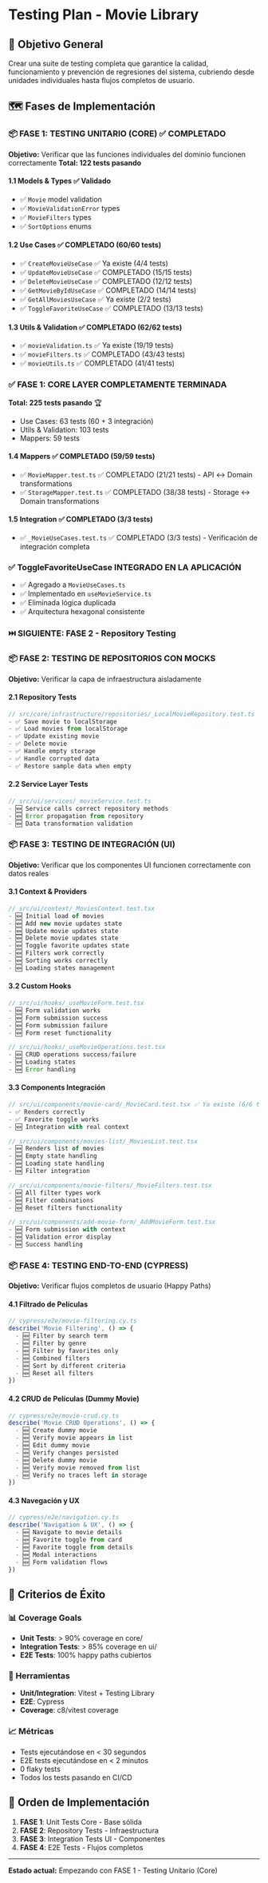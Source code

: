 # Testing Plan - Movie Library

## 🎯 Objetivo General
Crear una suite de testing completa que garantice la calidad, funcionamiento y prevención de regresiones del sistema, cubriendo desde unidades individuales hasta flujos completos de usuario.

## 🗺️ Fases de Implementación

### 📦 FASE 1: TESTING UNITARIO (CORE) ✅ COMPLETADO
**Objetivo:** Verificar que las funciones individuales del dominio funcionen correctamente
**Total: 122 tests pasando**

#### 1.1 Models & Types ✅ Validado
- ✅ `Movie` model validation 
- ✅ `MovieValidationError` types
- ✅ `MovieFilters` types
- ✅ `SortOptions` enums

#### 1.2 Use Cases ✅ COMPLETADO (60/60 tests)
- ✅ `CreateMovieUseCase` ✅ Ya existe (4/4 tests)
- ✅ `UpdateMovieUseCase` ✅ COMPLETADO (15/15 tests)
- ✅ `DeleteMovieUseCase` ✅ COMPLETADO (12/12 tests)
- ✅ `GetMovieByIdUseCase` ✅ COMPLETADO (14/14 tests)
- ✅ `GetAllMoviesUseCase` ✅ Ya existe (2/2 tests)
- ✅ `ToggleFavoriteUseCase` ✅ COMPLETADO (13/13 tests)

#### 1.3 Utils & Validation ✅ COMPLETADO (62/62 tests)
- ✅ `movieValidation.ts` ✅ Ya existe (19/19 tests)
- ✅ `movieFilters.ts` ✅ COMPLETADO (43/43 tests)
- ✅ `movieUtils.ts` ✅ COMPLETADO (41/41 tests)

### ✅ FASE 1: CORE LAYER COMPLETAMENTE TERMINADA
**Total: 225 tests pasando** 🏆
- Use Cases: 63 tests (60 + 3 integración)
- Utils & Validation: 103 tests  
- Mappers: 59 tests

#### 1.4 Mappers ✅ COMPLETADO (59/59 tests)
- ✅ `MovieMapper.test.ts` ✅ COMPLETADO (21/21 tests) - API ↔ Domain transformations
- ✅ `StorageMapper.test.ts` ✅ COMPLETADO (38/38 tests) - Storage ↔ Domain transformations

#### 1.5 Integration ✅ COMPLETADO (3/3 tests)
- ✅ `_MovieUseCases.test.ts` ✅ COMPLETADO (3/3 tests) - Verificación de integración completa

### ✅ ToggleFavoriteUseCase INTEGRADO EN LA APLICACIÓN
- ✅ Agregado a `MovieUseCases.ts`
- ✅ Implementado en `useMovieService.ts`
- ✅ Eliminada lógica duplicada
- ✅ Arquitectura hexagonal consistente

### ⏭️ SIGUIENTE: FASE 2 - Repository Testing

### 📦 FASE 2: TESTING DE REPOSITORIOS CON MOCKS
**Objetivo:** Verificar la capa de infraestructura aisladamente

#### 2.1 Repository Tests
```typescript
// src/core/infrastructure/repositories/_LocalMovieRepository.test.ts
- ✅ Save movie to localStorage
- ✅ Load movies from localStorage
- ✅ Update existing movie
- ✅ Delete movie
- ✅ Handle empty storage
- ✅ Handle corrupted data
- ✅ Restore sample data when empty
```

#### 2.2 Service Layer Tests
```typescript
// src/ui/services/_movieService.test.ts
- 🆕 Service calls correct repository methods
- 🆕 Error propagation from repository
- 🆕 Data transformation validation
```

### 📦 FASE 3: TESTING DE INTEGRACIÓN (UI)
**Objetivo:** Verificar que los componentes UI funcionen correctamente con datos reales

#### 3.1 Context & Providers
```typescript
// src/ui/context/_MoviesContext.test.tsx
- 🆕 Initial load of movies
- 🆕 Add new movie updates state
- 🆕 Update movie updates state
- 🆕 Delete movie updates state
- 🆕 Toggle favorite updates state
- 🆕 Filters work correctly
- 🆕 Sorting works correctly
- 🆕 Loading states management
```

#### 3.2 Custom Hooks
```typescript
// src/ui/hooks/_useMovieForm.test.tsx
- 🆕 Form validation works
- 🆕 Form submission success
- 🆕 Form submission failure
- 🆕 Form reset functionality

// src/ui/hooks/_useMovieOperations.test.tsx
- 🆕 CRUD operations success/failure
- 🆕 Loading states
- 🆕 Error handling
```

#### 3.3 Components Integración
```typescript
// src/ui/components/movie-card/_MovieCard.test.tsx ✅ Ya existe (6/6 tests)
- ✅ Renders correctly
- ✅ Favorite toggle works
- 🆕 Integration with real context

// src/ui/components/movies-list/_MoviesList.test.tsx
- 🆕 Renders list of movies
- 🆕 Empty state handling
- 🆕 Loading state handling
- 🆕 Filter integration

// src/ui/components/movie-filters/_MovieFilters.test.tsx
- 🆕 All filter types work
- 🆕 Filter combinations
- 🆕 Reset filters functionality

// src/ui/components/add-movie-form/_AddMovieForm.test.tsx
- 🆕 Form submission with context
- 🆕 Validation error display
- 🆕 Success handling
```

### 📦 FASE 4: TESTING END-TO-END (CYPRESS)
**Objetivo:** Verificar flujos completos de usuario (Happy Paths)

#### 4.1 Filtrado de Películas
```typescript
// cypress/e2e/movie-filtering.cy.ts
describe('Movie Filtering', () => {
  - 🆕 Filter by search term
  - 🆕 Filter by genre
  - 🆕 Filter by favorites only
  - 🆕 Combined filters
  - 🆕 Sort by different criteria
  - 🆕 Reset all filters
})
```

#### 4.2 CRUD de Películas (Dummy Movie)
```typescript
// cypress/e2e/movie-crud.cy.ts
describe('Movie CRUD Operations', () => {
  - 🆕 Create dummy movie
  - 🆕 Verify movie appears in list
  - 🆕 Edit dummy movie
  - 🆕 Verify changes persisted
  - 🆕 Delete dummy movie
  - 🆕 Verify movie removed from list
  - 🆕 Verify no traces left in storage
})
```

#### 4.3 Navegación y UX
```typescript
// cypress/e2e/navigation.cy.ts
describe('Navigation & UX', () => {
  - 🆕 Navigate to movie details
  - 🆕 Favorite toggle from card
  - 🆕 Favorite toggle from details
  - 🆕 Modal interactions
  - 🆕 Form validation flows
})
```

## 🎯 Criterios de Éxito

### 📊 Coverage Goals
- **Unit Tests**: > 90% coverage en core/
- **Integration Tests**: > 85% coverage en ui/
- **E2E Tests**: 100% happy paths cubiertos

### 🔧 Herramientas
- **Unit/Integration**: Vitest + Testing Library
- **E2E**: Cypress
- **Coverage**: c8/vitest coverage

### 📈 Métricas
- Tests ejecutándose en < 30 segundos
- E2E tests ejecutándose en < 2 minutos
- 0 flaky tests
- Todos los tests pasando en CI/CD

## 🚀 Orden de Implementación

1. **FASE 1**: Unit Tests Core - Base sólida
2. **FASE 2**: Repository Tests - Infraestructura
3. **FASE 3**: Integration Tests UI - Componentes
4. **FASE 4**: E2E Tests - Flujos completos

---

**Estado actual:** Empezando con FASE 1 - Testing Unitario (Core)
